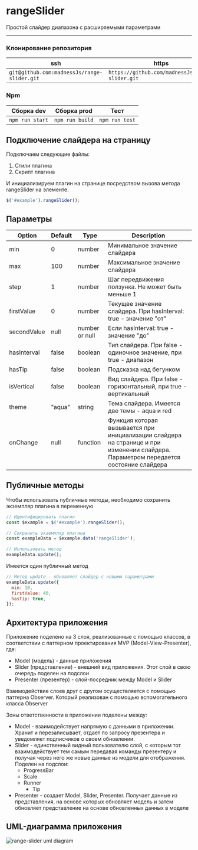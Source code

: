 # rangeSlider

Простой слайдер диапазона с расширяемыми параметрами

---

### Клонирование репозитория

| ssh                                         | https                                           |
| ------------------------------------------- | ----------------------------------------------- |
| `git@github.com:madnessJs/range-slider.git` | `https://github.com/madnessJs/range-slider.git` |

### Npm

| Сборка dev      | Сборка prod     | Тест           |
| --------------- | --------------- | -------------- |
| `npm run start` | `npm run build` | `npm run test` |

## Подключение слайдера на страницу

Подключаем следующие файлы:

1. Стили плагина
2. Скрипт плагина

И инициализируем плагин на странице посредством вызова метода rangeSlider на элементе.

```javascript
$('#example').rangeSlider();
```

## Параметры

| Option      | Default | Type           | Description                                                                                                                          |
| ----------- | ------- | -------------- | ------------------------------------------------------------------------------------------------------------------------------------ |
| min         | 0       | number         | Минимальное значение слайдера                                                                                                        |
| max         | 100     | number         | Максимальное значение слайдера                                                                                                       |
| step        | 1       | number         | Шаг передвижения ползунка. Не может быть меньше 1                                                                                    |
| firstValue  | 0       | number         | Текущее значение слайдера. При hasInterval: true - значение "от"                                                                     |
| secondValue | null    | number or null | Если hasInterval: true - значение "до"                                                                                               |
| hasInterval | false   | boolean        | Тип слайдера. При false - одиночное значение, при true - диапазон                                                                    |
| hasTip      | false   | boolean        | Подсказка над бегунком                                                                                                               |
| isVertical  | false   | boolean        | Вид слайдера. При false - горизонтальный, при true - вертикальный                                                                    |
| theme       | "aqua"  | string         | Тема слайдера. Имеется две темы - aqua и red                                                                                         |
| onChange    | null    | function       | Функция которая вызывается при инициализации слайдера на странице и при изменении слайдера. Параметром передается состояние слайдера |

## Публичные методы

Чтобы использовать публичные методы, необходимо сохранить экземпляр плагина в переменную

```javascript
// Идентифицировать плагин
const $example = $('#example').rangeSlider();

// Сохранить экземпляр плагина
const exampleData = $example.data('rangeSlider');

// Использовать метод
exampleData.update();
```

Имеется один публичный метод

```javascript
// Метод update - обновляет слайдер с новыми параметрами
exampleData.update({
  min: 10,
  firstValue: 40,
  hasTip: true,
});
```

## Архитектура приложения

Приложение поделено на 3 слоя, реализованные с помощью классов, в соответствии с паттерном проектирования MVP (Model-View-Presenter), где:

- Model (модель) - данные приложения
- Slider (представление) - внешний вид приложения. Этот слой в свою очередь поделен на подслои
- Presenter (презентер) - слой-посредник между Model и Slider

Взаимодействие слоев друг с другом осуществляется с помощью паттерна Observer. Который реализован с помощью вспомогательного класса Observer

Зоны ответственности в приложении поделены между:

- Model - взаимодействует напрямую с данными в приложении. Хранит и перезаписывает, отдает по запросу презентера и уведомляет подписчиков о своем обновлении.
- Slider - единственный видный пользователю слой, с которым тот взаимодействует тем самым передавая команды презентеру и получая через него же новые данные из модели для отображения. Поделен на подслои:
  - ProgressBar
  - Scale
  - Runner
    - Tip
- Presenter - создает Model, Slider, Presenter. Получает данные из представления, на основе которых обновляет модель и затем обновляет представление на основе обновленных данных в моделе

## UML-диаграмма приложения

![range-slider uml diagram](https://i.ibb.co/fQDPTfG/range-Slider-uml.png 'UML diagram')
